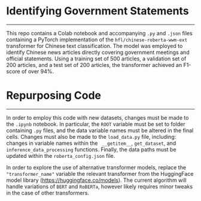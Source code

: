 # Identifying Government Statements
---
This repo contains a Colab notebook and accompanying `.py` and `.json` files containing a PyTorch implementation of the  `hfl/chinese-roberta-wwm-ext` transformer for Chinese text classification. The model was employed to identify Chinese news articles directly covering government meetings and official statements. Using a training set of 500 articles, a validation set of 200 articles, and a test set of 200 articles, the transformer achieved an F1-score of over 94%. 

# Repurposing Code
---
In order to employ this code with new datasets, changes must be made to the `.ipynb` notebook. In particular, the `ROOT` variable must be set to folder containing `.py` files, and the data variable names must be altered in the final cells. Changes must also be made to the `load_data.py` file, including: changes in variable names within the  ` __getitem__`, `get_dataset`, and `inference_data_processing` functions. Finally, the data paths must be updated within the `roberta_config.json` file.

In order to explore the use of alternative transformer models, replace the `"transformer_name"` variable the relevant transformer from the HuggingFace model library (https://huggingface.co/models). The current algorithm will handle variations of `BERT` and `RoBERTa`, however likely requires minor tweaks in the case of other transformers.

